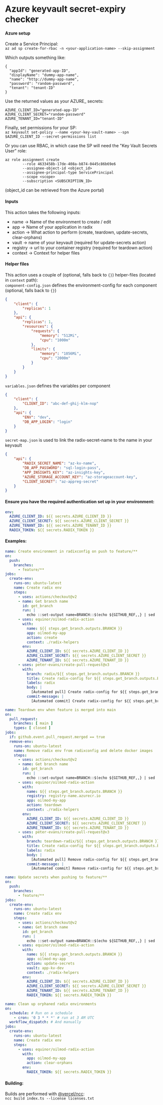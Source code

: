 # Azure keyvault secret-expiry checker

#### Azure setup
Create a Service Principal:  
`az ad sp create-for-rbac -n <your-application-name> --skip-assignment`

Which outputs something like:  
```
{  
  "appId": "generated-app-ID",
  "displayName": "dummy-app-name",
  "name": "http://dummy-app-name",
  "password": "random-password",
  "tenant": "tenant-ID"
}
```

Use the returned values as your AZURE_ secrets:
```
AZURE_CLIENT_ID="generated-app-ID"
AZURE_CLIENT_SECRET="random-password"
AZURE_TENANT_ID="tenant-ID"
```

Finally, set permissions for your SP:  
`az keyvault set-policy --name <your-key-vault-name> --spn $AZURE_CLIENT_ID --secret-permissions list`

Or you can use RBAC, in which case the SP will need the "Key Vault Secrets User" role:  
```
az role assignment create
        --role 4633458b-17de-408a-b874-0445c86b69e6
        --assignee-object-id <object_id>
        --assignee-principal-type ServicePrincipal
        --scope <scope>
        --subscription <SUBSCRIPTION_ID>
```
(object_id can be retrieved from the Azure portal)

#### Inputs
This action takes the following inputs:
* name -> Name of the environment to create / edit
* app -> Name of your application in radix
* action -> What action to perform (create, teardown, update-secrets, clear-orphans)
* vault -> name of your keyvault (required for update-secrets action)
* registry -> url to your container registry (required for teardown action)
* context -> Context for helper files


#### Helper files
This action uses a couple of (optional, falls back to `{}`) helper-files (located in `context` path):  
`component-config.json` defines the environment-config for each component (optional, falls back to `{}`)  
```json
{
    "client": {
        "replicas": 1
    },
    "api": {
        "replicas": 1,
        "resources": {
            "requests": {
                "memory": "512Mi",
                "cpu": "1000m"
            },
            "limits": {
                "memory": "1056Mi",
                "cpu": "2000m"
            }
        }
    }
}
```  
`variables.json` defines the variables per component
```json
{
    "client": {
        "CLIENT_ID": "abc-def-ghij-klm-nop"
    },
    "api": {
        "ENV": "dev",
        "DB_APP_LOGIN": "login"
    }
}
```  
`secret-map.json` is used to link the radix-secret-name to the name in your keyvault
```json
{
    "api": {
        "RADIX_SECRET_NAME": "az-kv-name",
        "DB_APP_PASSWORD": "sql-login-pass",
        "APP_INSIGHTS_KEY": "az-insights-key",
        "AZURE_STORAGE_ACCOUNT_KEY": "az-storageaccount-key",
        "CLIENT_SECRET": "az-appreg-secret"
    }
}
```

#### Ensure you have the required authentication set up in your environment:
```yaml
env:
  AZURE_CLIENT_ID: ${{ secrets.AZURE_CLIENT_ID }}
  AZURE_CLIENT_SECRET: ${{ secrets.AZURE_CLIENT_SECRET }}
  AZURE_TENANT_ID: ${{ secrets.AZURE_TENANT_ID }}
  RADIX_TOKEN: ${{ secrets.RADIX_TOKEN }}
```


#### Examples:
```yaml
name: Create environment in radixconfig on push to feature/**
on:
  push:
    branches:
      - feature/**
jobs:
  create-env:
    runs-on: ubuntu-latest
    name: Create radix env
    steps:
      - uses: actions/checkout@v2
      - name: Get branch name
        id: get_branch
        run: |
          echo ::set-output name=BRANCH::$(echo ${GITHUB_REF,,} | sed 's:.*/::' | sed 's:_.*::')
      - uses: equinor/oilmod-radix-action
        with:
          name: ${{ steps.get_branch.outputs.BRANCH }}
          app: oilmod-my-app
          action: create
          context: ./radix-helpers
        env:
          AZURE_CLIENT_ID: ${{ secrets.AZURE_CLIENT_ID }}
          AZURE_CLIENT_SECRET: ${{ secrets.AZURE_CLIENT_SECRET }}
          AZURE_TENANT_ID: ${{ secrets.AZURE_TENANT_ID }}
      - uses: peter-evans/create-pull-request@v3
        with:
          branch: radix/${{ steps.get_branch.outputs.BRANCH }}
          title: Create radix-config for ${{ steps.get_branch.outputs.BRANCH }}
          labels: radix
          body: |
            [Automated pull] Create radix-config for ${{ steps.get_branch.outputs.BRANCH }}
          commit-message: |
            [Automated commit] Create radix-config for ${{ steps.get_branch.outputs.BRANCH }}
```


```yaml
name: Teardown env when feature is merged into main
on:
  pull_request:
    branches: [ main ]
    types: [ closed ]
jobs:
  if: github.event.pull_request.merged == true
  remove-env:
    runs-on: ubuntu-latest
    name: Remove radix env from radixconfig and delete docker images
    steps:
      - uses: actions/checkout@v2
      - name: Get branch name
        id: get_branch
        run: |
          echo ::set-output name=BRANCH::$(echo ${GITHUB_REF,,} | sed 's:.*/::' | sed 's:_.*::')
      - uses: equinor/oilmod-radix-action
        with:
          name: ${{ steps.get_branch.outputs.BRANCH }}
          registry: registry-name.azurecr.io
          app: oilmod-my-app
          action: teardown
          context: ./radix-helpers
        env:
          AZURE_CLIENT_ID: ${{ secrets.AZURE_CLIENT_ID }}
          AZURE_CLIENT_SECRET: ${{ secrets.AZURE_CLIENT_SECRET }}
          AZURE_TENANT_ID: ${{ secrets.AZURE_TENANT_ID }}
      - uses: peter-evans/create-pull-request@v3
        with:
          branch: teardown-radix/${{ steps.get_branch.outputs.BRANCH }}
          title: Create radix-config for ${{ steps.get_branch.outputs.BRANCH }}
          labels: radix
          body: |
            [Automated pull] Remove radix-config for ${{ steps.get_branch.outputs.BRANCH }}
          commit-message: |
            [Automated commit] Remove radix-config for ${{ steps.get_branch.outputs.BRANCH }}
```

```yaml
name: Update secrets when pushing to feature/**
on:
  push:
    branches:
      - feature/**
jobs:
  create-env:
    runs-on: ubuntu-latest
    name: Create radix env
    steps:
      - uses: actions/checkout@v2
      - name: Get branch name
        id: get_branch
        run: |
          echo ::set-output name=BRANCH::$(echo ${GITHUB_REF,,} | sed 's:.*/::' | sed 's:_.*::')
      - uses: equinor/oilmod-radix-action
        with:
          name: ${{ steps.get_branch.outputs.BRANCH }}
          app: oilmod-my-app
          action: update-secrets
          vault: app-kv-dev
          context: ./radix-helpers
        env:
          AZURE_CLIENT_ID: ${{ secrets.AZURE_CLIENT_ID }}
          AZURE_CLIENT_SECRET: ${{ secrets.AZURE_CLIENT_SECRET }}
          AZURE_TENANT_ID: ${{ secrets.AZURE_TENANT_ID }}
          RADIX_TOKEN: ${{ secrets.RADIX_TOKEN }}
```

```yaml
name: Clean up orphaned radix environments
on:
  schedule: # Run on a schedule
    - cron: '0 3 * * *' # run at 3 AM UTC
  workflow_dispatch: # And manually
jobs:
  create-env:
    runs-on: ubuntu-latest
    name: Create radix env
    steps:
      - uses: equinor/oilmod-radix-action
        with:
          app: oilmod-my-app
          action: clear-orphans
        env:
          RADIX_TOKEN: ${{ secrets.RADIX_TOKEN }}
```


#### Building:
Builds are performed with [@vercel/ncc](https://www.npmjs.com/package/@vercel/ncc):  
`ncc build index.ts --license licenses.txt`
